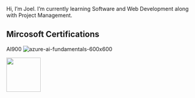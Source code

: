 Hi, I’m Joel.
I’m currently learning Software and Web Development along with Project Management.


## Mircosoft Certifications

AI900
![azure-ai-fundamentals-600x600](https://github.com/joel-mainey/joel-mainey/assets/64710295/a3ed4c9a-1804-466c-ad3d-2dcb9b87b0b6)

<img src="https://github.com/joel-mainey/joel-mainey/assets/64710295/a3ed4c9a-1804-466c-ad3d-2dcb9b87b0b6" width="90px">

